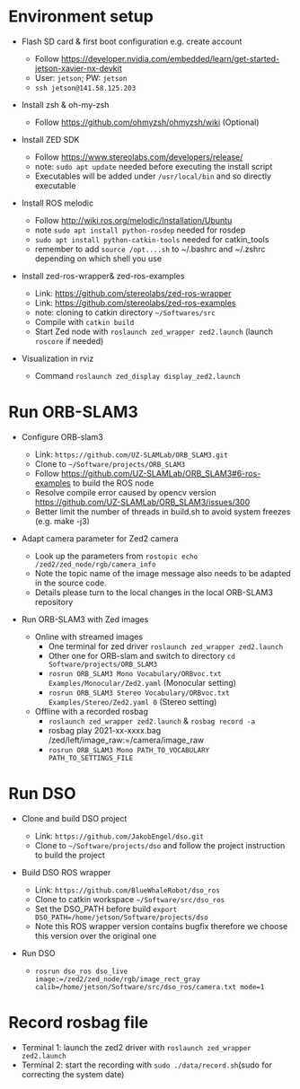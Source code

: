 # Environment setup
- Flash SD card & first boot configuration e.g. create account
  - Follow https://developer.nvidia.com/embedded/learn/get-started-jetson-xavier-nx-devkit
  - User: `jetson`; PW: `jetson`
  - `ssh jetson@141.58.125.203`

- Install zsh & oh-my-zsh
  - Follow https://github.com/ohmyzsh/ohmyzsh/wiki (Optional)

- Install ZED SDK
  - Follow https://www.stereolabs.com/developers/release/
  - note: `sudo apt update` needed before executing the install script
  - Executables will be added under `/usr/local/bin` and so directly executable

- Install ROS melodic
  - Follow http://wiki.ros.org/melodic/Installation/Ubuntu
  - note `sudo apt install python-rosdep` needed for rosdep
  - `sudo apt install python-catkin-tools` needed for catkin_tools
  - remember to add `source /opt....sh` to ~/.bashrc and ~/.zshrc depending on which shell you use

- Install zed-ros-wrapper& zed-ros-examples
  - Link: https://github.com/stereolabs/zed-ros-wrapper
  - Link: https://github.com/stereolabs/zed-ros-examples
  - note: cloning to catkin directory `~/Softwares/src`
  - Compile with `catkin build`
  - Start Zed node with `roslaunch zed_wrapper zed2.launch` (launch `roscore` if needed)

- Visualization in rviz
  - Command `roslaunch zed_display display_zed2.launch`


# Run ORB-SLAM3
- Configure ORB-slam3
  - Link: `https://github.com/UZ-SLAMLab/ORB_SLAM3.git`
  - Clone to `~/Software/projects/ORB_SLAM3`
  - Follow https://github.com/UZ-SLAMLab/ORB_SLAM3#6-ros-examples to build the ROS node
  - Resolve compile error caused by opencv version https://github.com/UZ-SLAMLab/ORB_SLAM3/issues/300
  - Better limit the number of threads in build.sh to avoid system freezes (e.g. make -j3)

- Adapt camera parameter for Zed2 camera
  - Look up the parameters from `rostopic echo /zed2/zed_node/rgb/camera_info`
  - Note the topic name of the image message also needs to be adapted in the source code.
  - Details please turn to the local changes in the local ORB-SLAM3 repository

- Run ORB-SLAM3 with Zed images
  - Online with streamed images
    - One terminal for zed driver `roslaunch zed_wrapper zed2.launch`
    - Other one for ORB-slam and switch to directory `cd Software/projects/ORB_SLAM3`
    - `rosrun ORB_SLAM3 Mono Vocabulary/ORBvoc.txt Examples/Monocular/Zed2.yaml` (Monocular setting)
    - `rosrun ORB_SLAM3 Stereo Vocabulary/ORBvoc.txt Examples/Stereo/Zed2.yaml 0` (Stereo setting)
  - Offline with a recorded rosbag
    - `roslaunch zed_wrapper zed2.launch` & `rosbag record -a`
    - rosbag play 2021-xx-xxxx.bag /zed/left/image_raw:=/camera/image_raw
    - `rosrun ORB_SLAM3 Mono PATH_TO_VOCABULARY PATH_TO_SETTINGS_FILE`

# Run DSO
- Clone and build DSO project
  - Link: `https://github.com/JakobEngel/dso.git`
  - Clone to `~/Software/projects/dso` and follow the project instruction to build the project

- Build DSO ROS wrapper
  - Link: `https://github.com/BlueWhaleRobot/dso_ros`
  - Clone to catkin workspace `~/Software/src/dso_ros`
  - Set the DSO_PATH before build `export DSO_PATH=/home/jetson/Software/projects/dso`
  - Note this ROS wrapper version contains bugfix therefore we choose this version over the original one

- Run DSO
  - `rosrun dso_ros dso_live image:=/zed2/zed_node/rgb/image_rect_gray calib=/home/jetson/Software/src/dso_ros/camera.txt mode=1`

# Record rosbag file
- Terminal 1: launch the zed2 driver with `roslaunch zed_wrapper zed2.launch`
- Terminal 2: start the recording with `sudo ./data/record.sh`(sudo for correcting the system date)
